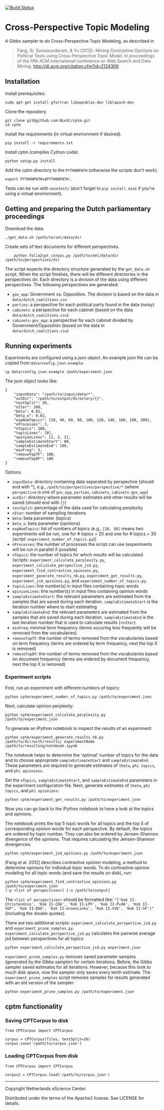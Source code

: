[![Build Status](https://travis-ci.org/NLeSC/cptm.svg?branch=develop)](https://travis-ci.org/NLeSC/cptm.svg?branch=develop)

# Cross-Perspective Topic Modeling

A Gibbs sampler to do Cross-Perspective Topic Modeling, as described in

> Fang, Si, Somasundaram, & Yu (2012). Mining Contrastive Opinions on Political Texts using Cross-Perspective Topic Model. In proceedings of the fifth ACM international conference on Web Search and Data Mining. http://dl.acm.org/citation.cfm?id=2124306

## Installation

Install prerequisites.

    sudo apt-get install gfortran libopenblas-dev liblapack-dev

Clone the repository.

    git clone git@github.com:NLeSC/cptm.git
    cd cptm

Install the requirements (in virtual environment if desired).

    pip install -r requirements.txt

Install cptm (compiles Cython code).

    python setup.py install

Add the cptm directory to the `PYTHONPATH` (otherwise the scripts don't work).

    export PYTHONPATH=$PYTHONPATH:.

Tests can be run with `nosetests` (don't forget to `pip install nose` if you're using a virtual environment).

## Getting and preparing the Dutch parliamentary proceedings

Download the data.

    ./get_data.sh /path/to/xml/data/dir

Create sets of text documents for different perspectives.

        python folia2cpt_corpus.py /path/to/xml/data/dir /path/to/perspectives/dir

The script expects the directory structure generated by the `get_data.sh`
script. When the script finishes, there will be different directories in the
perspectives dir. Each directory is a division of the data using different
perspectives. The following perspectives are generated:

* `gov_opp`: Government vs. Opposition. The division is based on the data in
`data/dutch_coalitions.csv`
* `parties`: a perspective for each political party found in the data (noisy)
* `cabinets`: a perspective for each cabinet (based on the data
`data/dutch_coalitions.csv`)
* `cabinets-gov_opp`: a perspective for each cabinet divided by
Government/Opposition (based on the data in `data/dutch_coalitions.csv`)

## Running experiments

Experiments are configured using a json object. An example json file can be
copied from `data/config.json.example`

    cp data/config.json.example /path/experiment.json

The json object looks like:

    {
        "inputData": "/path/to/input/data/*",
        "outDir": "/path/to/output/directory/{}",
        "testSplit": 20,
        "nIter": 200,
        "beta": 0.02,
        "beta_o": 0.02,
        "expNumTopics": [20, 40, 60, 80, 100, 120, 140, 160, 180, 200],
        "nProcesses": 3,
        "nTopics": 100,
        "topicLines": [0],
        "opinionLines": [1, 2, 3],
        "sampleEstimateStart": 80,
        "sampleEstimateEnd": 199,
        "minFreq": 5,
        "removeTopTF": 100,
        "removeTopDF": 100
    }

Options

* `inputData`: directory containing data separated by perspective (should end with *),
e.g., `/path/to/perspectives/perspective/*` (where `perspective` is one of `gov_opp`,
`parties`, `cabinets`, `cabinets-gov_opp`)  
* `outDir`: directory where parameter estimates and other results will be saved (should 
end with `{}`)  
* `testSplit`: percentage of the data used for calculating perplexity  
* `nIter`: number of sampling iterations  
* `beta`: beta parameter (topics)  
* `beta_o`: beta parameter (opinions)  
* `expNumTopics`: list of numbers of topics (e.g., `[20, 30]` means two experiments 
will be run, one for # topics = 20 and one for # topics = 30
(script: `experiment_number_of_topics.py`)) 
* `nProcesses`: the number of processes the script can use (experiments will be run 
in parallel if possible)  
* `nTopics`: the number of topics for which results will be calculated (scripts:
`experiment_calculate_perplexity.py`, `experiment_calculate_perspective_jsd.py`, 
`experiment_find_contrastive_opinions.py`, `experiment_generate_results_nb.py`,
`experiment_get_results.py`, `experiment_jsd_opinions.py`, and 
`experiment_number_of_topics.py`.  
* `topicLines`: line number(s) in input files containing topic words  
* `opinionLines`: line number(s) in input files containing opinion words  
* `sampleEstimateStart`: the relevant parameters are estimated from the samples that 
are saved during each iteration. `sampleEstimateStart` is the iteration number where
to start estimating  
* `sampleEstimateEnd`: the relevant parameters are estimated from the samples that 
are saved during each iteration. `sampleEstimateEnd` is the last iteration number
that is used to calculate results (<`nIter`). 
* `minFreq`: minimal term frequency (terms occuring less frequently will be 
removed from the vocabularies)  
* `removeTopTF`: the number of terms removed from the vocabularies based on term 
frequency (terms are ordered by term frequency, next the top X is removed)  
* `removeTopDF`: the number of terms removed from the vocabularies based on 
document frequency (terms are ordered by document frequency, next the top X is
removed)  

### Experiment scripts

First, run an experiment with different numbers of topics:

    python cptm/experiment_number_of_topics.py /path/to/experiment.json

Next, calculate opinion perplexity:

    python cptm/experiment_calculate_perplexity.py /path/to/experiment.json

To generate an iPython notebook to inspect the results of an experiment:

    python cptm/experiment_generate_results_nb.py   /path/to/dir/with/results/ experimentName /path/to/resulting/notebook.ipynb

The notebook helps to determine the 'optimal' number of topics for the data and
to choose appropriate `sampleEstimateStart` and `sampleEstimateEnd`. These 
parameters are required to generate estimates of `theta`, `phi topics`, and
`phi opionions`.

Set the `nTopics`, `sampleEstimateStart`, and `sampleEstimateEnd` parameters in
the experiment configuration file. Next, generate esitmates of `theta`,
`phi topics`, and `phi opionions`:

    python cptm/experiment_get_results.py /path/to/experiment.json

Now you can go back to the iPython notebook to have a look at the topics and
opinions. 

The notebook prints the top 5 topic words for all topics and the top 5 of
corresponding opinion words for each perspective. By default, the topics are
ordered by topic number. They can also be ordered by Jensen-Shannon divergence
of the opinions. That requires calculating the Jensen-Shannon divergences:

    python cptm/experiment_jsd_opinions.py /path/to/experiment.json

[Fang et al. 2012] describes contrastive opinion modeling, a method to
determine opinions for individual topic words. To do contrastive opinion
modeling for all topic words (and save the results on disk), run:

    python cptm/experiment_find_contrastive_opinions.py /path/to/experiment.json 
    [-p <list of perspectives>] [-o /path/to/output]

The `<list of perspectives>` should be formatted like: `"['Kok II-ChristenUnie',
'Kok II-CDA', 'Kok II-LPF', 'Kok II-PvdA', 'Kok II-SGP', 'Kok II-D66',
'Kok II-GroenLinks', 'Kok II-VVD', 'Kok II-SP']"` (including the double quotes). 

There are two additional scripts: `experiment_calculate_perspective_jsd.py` and 
`experiment_prune_samples.py`. `experiment_calculate_perspective_jsd.py` 
calculates the pairwise average jsd between perspectives for all topics:

    python experiment_calculate_perspective_jsd.py experiment.json

`experiment_prune_samples.py` removes saved parameter samples (generated by the
Gibbs sampler) for certain iterations. Before, the Gibbs sampler saved estimates
for all iterations. However, because this took to much disk space, now the
sampler only saves every tenth estimate. The `experiment_prune_samples` script
removes samples for results generated with an old version of the sampler:

    python experiment_prune_samples.py /path/to/experiment.json

## cptm functionality

### Saving CPTCorpus to disk

    from CPTCorpus import CPTCorpus
    
    corpus = CPTCorpus(files, testSplit=20)
    corpus.save('/path/to/corpus.json')

### Loading CPTCorpus from disk

    from CPTCorpus import CPTCorpus

    corpus2 = CPTCorpus.load('/path/to/corpus.json')

---
Copyright Netherlands eScience Center.

Distributed under the terms of the Apache2 license. See LICENSE for details.
